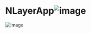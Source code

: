 # NLayerApp![image](https://user-images.githubusercontent.com/43722496/185234940-fd383bec-eb85-492e-90df-74a3d7cb4d49.png)
![image](https://user-images.githubusercontent.com/43722496/185234970-97eeda73-8682-4712-8153-ac4ed152cedc.png)
